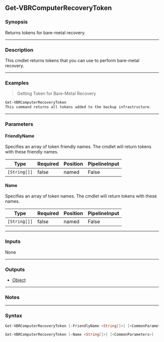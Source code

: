 Get-VBRComputerRecoveryToken
----------------------------

### Synopsis
Returns tokens for bare-metal recovery.

---

### Description

This cmdlet returns tokens that you can use to perform bare-metal recovery.

---

### Examples
> Getting Token for Bare-Metal Recovery

```PowerShell
Get-VBRComputerRecoveryToken
This command returns all tokens added to the backup infrastructure.
```

---

### Parameters
#### **FriendlyName**
Specifies an array of token friendly names. The cmdlet will return tokens with these friendly names.

|Type        |Required|Position|PipelineInput|
|------------|--------|--------|-------------|
|`[String[]]`|false   |named   |False        |

#### **Name**
Specifies an array of token names. The cmdlet will return tokens with these names.

|Type        |Required|Position|PipelineInput|
|------------|--------|--------|-------------|
|`[String[]]`|false   |named   |False        |

---

### Inputs
None

---

### Outputs
* [Object](https://learn.microsoft.com/en-us/dotnet/api/System.Object)

---

### Notes

---

### Syntax
```PowerShell
Get-VBRComputerRecoveryToken [-FriendlyName <String[]>] [<CommonParameters>]
```
```PowerShell
Get-VBRComputerRecoveryToken [-Name <String[]>] [<CommonParameters>]
```
